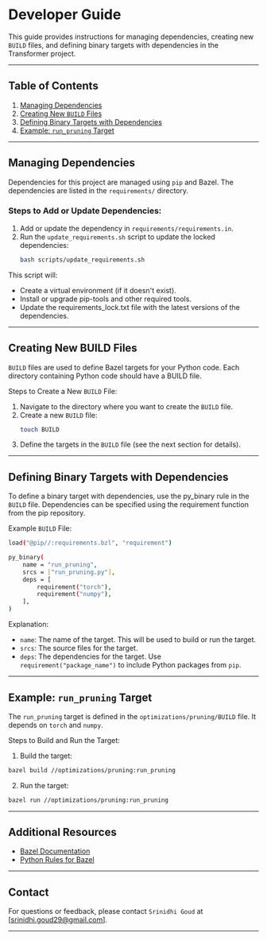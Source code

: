 # Developer Guide

This guide provides instructions for managing dependencies, creating new `BUILD` files, and defining binary targets with dependencies in the Transformer project.

---

## Table of Contents

1. [Managing Dependencies](#managing-dependencies)
2. [Creating New `BUILD` Files](#creating-new-build-files)
3. [Defining Binary Targets with Dependencies](#defining-binary-targets-with-dependencies)
4. [Example: `run_pruning` Target](#example-run_pruning-target)

---

## Managing Dependencies

Dependencies for this project are managed using `pip` and Bazel. The dependencies are listed in the `requirements/` directory.

### Steps to Add or Update Dependencies:

1. Add or update the dependency in `requirements/requirements.in`.
2. Run the `update_requirements.sh` script to update the locked dependencies:
    ```bash
    bash scripts/update_requirements.sh
    ```

This script will:

- Create a virtual environment (if it doesn't exist).
- Install or upgrade pip-tools and other required tools.
- Update the requirements_lock.txt file with the latest versions of the dependencies.

---

## Creating New BUILD Files

`BUILD` files are used to define Bazel targets for your Python code. Each directory containing Python code should have a BUILD file.

Steps to Create a New `BUILD` File:
1. Navigate to the directory where you want to create the `BUILD` file.
2. Create a new `BUILD` file:
    ```bash
    touch BUILD
    ```
3. Define the targets in the `BUILD` file (see the next section for details).

---

## Defining Binary Targets with Dependencies

To define a binary target with dependencies, use the py_binary rule in the `BUILD` file. Dependencies can be specified using the requirement function from the pip repository.

Example `BUILD` File:
```bash
load("@pip//:requirements.bzl", "requirement")

py_binary(
    name = "run_pruning",
    srcs = ["run_pruning.py"],
    deps = [
        requirement("torch"),
        requirement("numpy"),
    ],
)
```

Explanation:
- `name`: The name of the target. This will be used to build or run the target.
- `srcs`: The source files for the target.
- `deps`: The dependencies for the target. Use `requirement("package_name")` to include Python packages from `pip`.

--- 

## Example: `run_pruning` Target

The `run_pruning` target is defined in the `optimizations/pruning/BUILD` file. It depends on `torch` and `numpy`.

Steps to Build and Run the Target:
1. Build the target:
```bash
bazel build //optimizations/pruning:run_pruning
```
2. Run the target:
```bash
bazel run //optimizations/pruning:run_pruning
```

---

## Additional Resources

- [Bazel Documentation](https://bazel.build/docs)
- [Python Rules for Bazel](https://github.com/bazelbuild/rules_python)

---

## Contact

For questions or feedback, please contact `Srinidhi Goud` at [srinidhi.goud29@gmail.com].

---